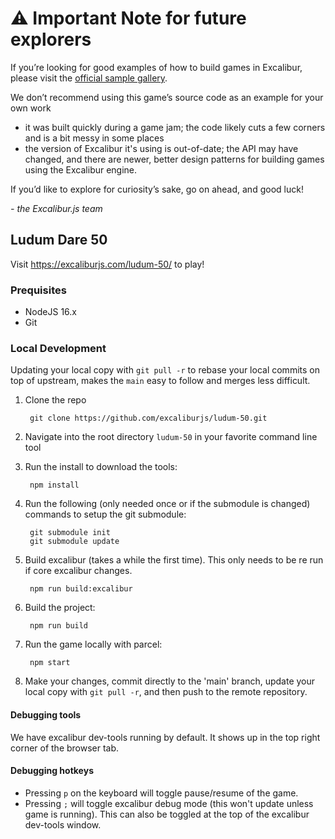 # :warning: Important Note for future explorers

If you’re looking for good examples of how to build games in Excalibur, please visit the [official sample gallery](https://excaliburjs.com/samples/).

We don’t recommend using this game’s source code as an example for your own work
- it was built quickly during a game jam; the code likely cuts a few corners and is a bit messy in some places
- the version of Excalibur it's using is out-of-date; the API may have changed, and there are newer, better design patterns for building games using the Excalibur engine.

If you’d like to explore for curiosity’s sake, go on ahead, and good luck!

*- the Excalibur.js team*

## Ludum Dare 50

Visit https://excaliburjs.com/ludum-50/ to play!

### Prequisites

- NodeJS 16.x
- Git

### Local Development

Updating your local copy with `git pull -r` to rebase your local commits on top of upstream, makes the `main` easy to follow and merges less difficult.

1. Clone the repo

        git clone https://github.com/excaliburjs/ludum-50.git

2. Navigate into the root directory `ludum-50` in your favorite command line tool

3. Run the install to download the tools:

        npm install

4. Run the following (only needed once or if the submodule is changed) commands to setup the git submodule:

        git submodule init
        git submodule update

5. Build excalibur (takes a while the first time). This only needs to be re run if core excalibur changes.

        npm run build:excalibur

6. Build the project:

        npm run build

7. Run the game locally with parcel:

        npm start

8. Make your changes, commit directly to the 'main' branch, update your local copy with `git pull -r`, and then push to the remote repository.

#### Debugging tools

We have excalibur dev-tools running by default. It shows up in the top right corner of the browser tab.

#### Debugging hotkeys

- Pressing `p` on the keyboard will toggle pause/resume of the game.
- Pressing `;` will toggle excalibur debug mode (this won't update unless game is running). This can also be toggled at the top of the excalibur dev-tools window.
